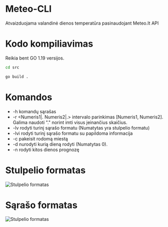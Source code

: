 # Meteo-CLI
Atvaizduojama valandinė dienos temperatūra pasinaudojant Meteo.lt API

# Kodo kompiliavimas
Reikia bent GO 1.19 versijos.
```sh
cd src
```
```sh
go build .
```

# Komandos
 - -h komandų sąrašas
 - -r <Numeris1|. Numeris2|.> intervalo parinkimas [Numeris1, Numeris2]. Galima naudoti "." norint imti visus įeinančius skaičius.
 - -lv rodyti turinį sąrašo formatu (Numatytas yra stulpelio formatu)
 - -lvi rodyti turinį sąrašo formatu su papildoma informacija
 - -c <Miesto pavadinimas> pakeisit rodomą miestą
 - -d <Numeris> nurodyti kurią dieną rodyti (Numatytas 0). 
 - -n rodyti kitos dienos prognozę

# Stulpelio formatas
![Stulpelio formatas](https://github.com/RainbowDog98/Meteo-CLI/blob/master/weather%20cloumn.png)
# Sąrašo formatas
![Stulpelio formatas](https://github.com/RainbowDog98/Meteo-CLI/blob/master/weather%20list.png)

